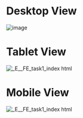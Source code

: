# Desktop View
![image](https://github.com/HadeeqaImran/GoLang/assets/106611925/ad2c574b-4733-4439-8ca2-7394db9a9cca)

# Tablet View
![_E__FE_task1_index html](https://github.com/HadeeqaImran/GoLang/assets/106611925/4c1581b5-2475-43f4-97e4-f326a27c4eb6)

# Mobile View
![_E__FE_task1_index html](https://github.com/HadeeqaImran/GoLang/assets/106611925/ad20baae-d876-4cd4-835a-3a9fee4a8225)


